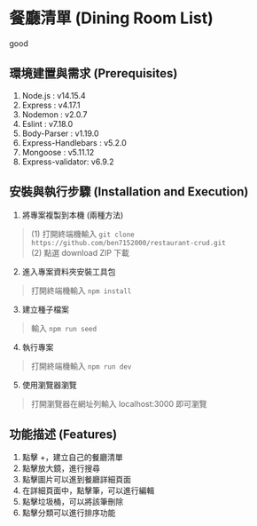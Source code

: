 # 餐廳清單 (Dining Room List)
good
## 環境建置與需求 (Prerequisites)
1. Node.js : v14.15.4
2. Express : v4.17.1
3. Nodemon : v2.0.7
4. Eslint : v7.18.0
5. Body-Parser : v1.19.0
6. Express-Handlebars : v5.2.0
7. Mongoose : v5.11.12
8. Express-validator: v6.9.2

## 安裝與執行步驟 (Installation and Execution)
1. 將專案複製到本機 (兩種方法)
> (1) 打開終端機輸入 
`git clone https://github.com/ben7152000/restaurant-crud.git`</br>
(2) 點選 download ZIP 下載

2. 進入專案資料夾安裝工具包
> 打開終端機輸入
`npm install`

3. 建立種子檔案
> 輸入
`npm run seed`

4. 執行專案
> 打開終端機輸入 
`npm run dev`

5. 使用瀏覽器瀏覽</br>
>打開瀏覽器在網址列輸入 localhost:3000 即可瀏覽

## 功能描述 (Features)
1. 點擊 +，建立自己的餐廳清單
2. 點擊放大鏡，進行搜尋
2. 點擊圖片可以進到餐廳詳細頁面
3. 在詳細頁面中，點擊筆，可以進行編輯
4. 點擊垃圾桶，可以將該筆刪除
5. 點擊分類可以進行排序功能
